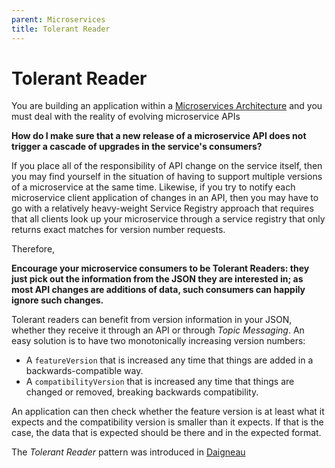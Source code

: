 ```yaml
---
parent: Microservices
title: Tolerant Reader
---
```

Tolerant Reader
===

You are building an application within a [Microservices Architecture](Microservice-Architecture.md) and you must deal with the reality of evolving microservice APIs

**How do I make sure that a new release of a microservice API does not trigger a cascade of upgrades in the service's consumers?**

If you place all of the responsibility of API change on the service itself, then you may find yourself in the situation of having to support multiple versions of a microservice at the same time.  Likewise, if you try to notify each microservice client application of changes in an API, then you may have to go with a relatively heavy-weight Service Registry approach that requires that all clients look up your microservice through a service registry that only returns exact matches for version number requests.  

Therefore,

**Encourage your microservice consumers to be Tolerant Readers: they just pick out the information from the JSON they are interested in; as most API changes are additions of data, such consumers can happily ignore such changes.**

Tolerant readers can benefit from version information in your JSON, whether they receive it through an API or through _Topic Messaging_. An easy solution is to have two monotonically increasing version numbers:

+ A `featureVersion` that is increased any time that things are added in a backwards-compatible way.
+ A `compatibilityVersion` that is increased any time that things are changed or removed, breaking backwards compatibility.

An application can then check whether the feature version is at least what it expects and the compatibility version is smaller than it expects. If that is the case, the data that is expected should be there and in the expected format.

The *Tolerant Reader* pattern was introduced in [Daigneau](https://www.amazon.com/Service-Design-Patterns-Fundamental-Solutions/dp/032154420X)
